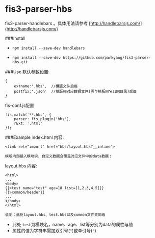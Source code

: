 # fis3-parser-hbs
fis3-parser-handlebars 。具体用法请参考 [http://handlebarsjs.com/](http://handlebarsjs.com/)

###Install
* `npm install --save-dev handlebars`

* `npm install --save-dev https://github.com/parkyang/fis3-parser-hbs.git`

###Use
默认参数设置:

	{
		extname:'.hbs',  //模版文件后缀
		postfix:'.json'  //模版相对应数据文件(需与模版同名且同目录)后缀
	}

fis-conf.js配置

	fis.match('**.hbs', {
  		parser: fis.plugin('hbs'),
  		rExt: '.html'
	});
	
###Example
index.html 内容:

	<link rel="import" href="hbs/layout.hbs?__inline">

`模版内部插入模块实，自定义数据会覆盖对应文件中的data数据：`

layout.hbs 内容:

	<html>
	...
	<body>
	{{>test name="test" age=18 list=[1,2,3,4,5]}}
	{{>common/header}}
	...
	</body>
	</html>
	
`说明：此处layout.hbs、test.hbs以及common文件夹同级`

* 此处 `test`为模块名，name、age、list等分别为data的属性与值
* 属性的值为字符串需加双引号(`"`)或单引号(`'`)
